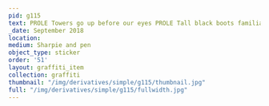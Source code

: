 ```yaml
---
pid: g115
text: PROLE Towers go up before our eyes PROLE Tall black boots familiar but how
_date: September 2018
location: 
medium: Sharpie and pen
object_type: sticker
order: '51'
layout: graffiti_item
collection: graffiti
thumbnail: "/img/derivatives/simple/g115/thumbnail.jpg"
full: "/img/derivatives/simple/g115/fullwidth.jpg"
---
```

